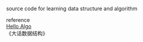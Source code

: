 source code for learning data structure and algorithm  
  
reference  
[Hello Algo](https://www.hello-algo.com/)  
《大话数据结构》  